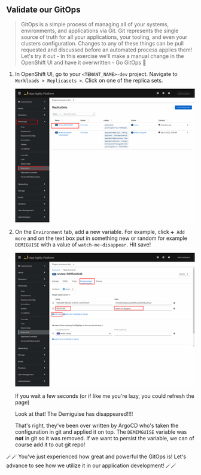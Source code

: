## Validate our GitOps
> GitOps is a simple process of managing all of your systems, environments, and applications via Git. Git represents the single source of truth for all your applications, your tooling, and even your clusters configuration. Changes to any of these things can be pull requested and discussed before an automated process applies them! Let's try it out - In this exercise we'll make a manual change in the OpenShift UI and have it overwritten - Go GitOps 💪



1. In OpenShift UI, go to your `<TENANT_NAME>-dev` project. Navigate to `Workloads > Replicasets >`. Click on one of the replica sets.

    ![demiguise1](images/demiguise1.png)

2. On the `Environment` tab, add a new variable. For example, click `➕ Add more` and on the text box put in something new or random for example `DEMIGUISE` with a value of `watch-me-disappear`. Hit save!

   ![demiguise1](images/demiguise2.png)

    

    If you wait a few seconds (or if like me you're lazy, you could refresh the page)

    Look at that! The Demiguise has disappeared!!!!

    That's right, they've been over written by ArgoCD who's taken the configuration in git and applied it on top. The `DEMIMGUISE` variable was **not** in git so it was removed. If we want to persist the variable, we can of course add it to out git repo!


🪄🪄 You've just experienced how great and powerful the GitOps is! Let's advance to see how we utilize it in our application development! 🪄🪄